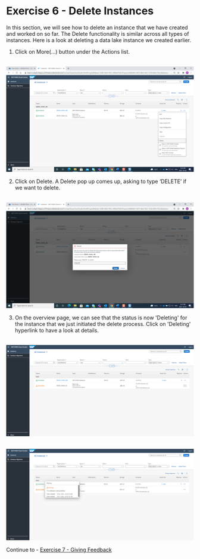 # Exercise 6 - Delete Instances

In this section, we will see how to delete an instance that we have created and worked on so far. The Delete functionality is similar across all types of instances. Here is a look at deleting a data lake instance we created earlier.

1. Click on More(...) button under the Actions list.

<br>![](./images_new/1.png)

2. Click on Delete. A Delete pop up comes up, asking to type ‘DELETE’ if we want to delete. 

<br>![](./images_new/2.png)

3. On the overview page, we can see that the status is now 'Deleting' for the instance that we just initiated the delete process. Click on 'Deleting' hyperlink to have a look at details. 

<br>![](./images_new/3.png)

<br>![](./images_new/4.png)

Continue to - [Exercise 7 - Giving Feedback ](../ex_7/README.md)
